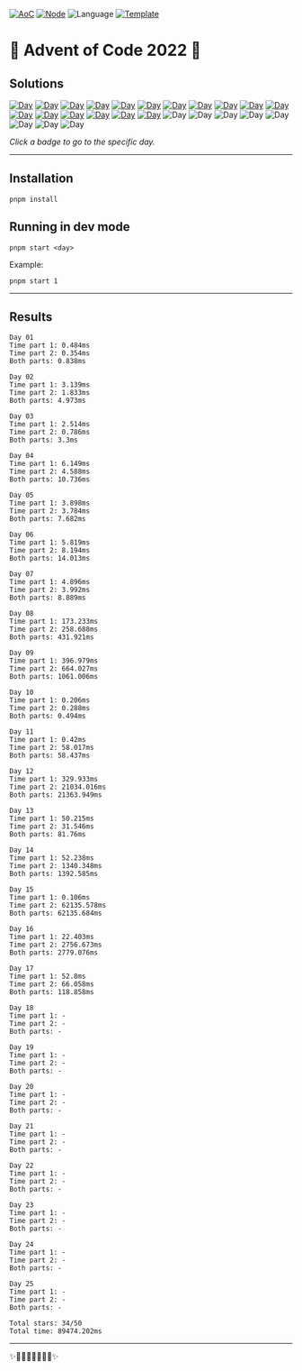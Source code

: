 <!-- Entries between SOLUTIONS and RESULTS tags are auto-generated -->

[![AoC](https://badgen.net/badge/AoC/2022/blue)](https://adventofcode.com/2022)
[![Node](https://badgen.net/badge/Node/v16.13.0+/blue)](https://nodejs.org/en/download/)
![Language](https://badgen.net/badge/Language/TypeScript/blue)
[![Template](https://badgen.net/badge/Template/aocrunner/blue)](https://github.com/caderek/aocrunner)

# 🎄 Advent of Code 2022 🎄

## Solutions

<!--SOLUTIONS-->

[![Day](https://badgen.net/badge/01/%E2%98%85%E2%98%85/green)](src/day01)
[![Day](https://badgen.net/badge/02/%E2%98%85%E2%98%85/green)](src/day02)
[![Day](https://badgen.net/badge/03/%E2%98%85%E2%98%85/green)](src/day03)
[![Day](https://badgen.net/badge/04/%E2%98%85%E2%98%85/green)](src/day04)
[![Day](https://badgen.net/badge/05/%E2%98%85%E2%98%85/green)](src/day05)
[![Day](https://badgen.net/badge/06/%E2%98%85%E2%98%85/green)](src/day06)
[![Day](https://badgen.net/badge/07/%E2%98%85%E2%98%85/green)](src/day07)
[![Day](https://badgen.net/badge/08/%E2%98%85%E2%98%85/green)](src/day08)
[![Day](https://badgen.net/badge/09/%E2%98%85%E2%98%85/green)](src/day09)
[![Day](https://badgen.net/badge/10/%E2%98%85%E2%98%85/green)](src/day10)
[![Day](https://badgen.net/badge/11/%E2%98%85%E2%98%85/green)](src/day11)
[![Day](https://badgen.net/badge/12/%E2%98%85%E2%98%85/green)](src/day12)
[![Day](https://badgen.net/badge/13/%E2%98%85%E2%98%85/green)](src/day13)
[![Day](https://badgen.net/badge/14/%E2%98%85%E2%98%85/green)](src/day14)
[![Day](https://badgen.net/badge/15/%E2%98%85%E2%98%85/green)](src/day15)
[![Day](https://badgen.net/badge/16/%E2%98%85%E2%98%85/green)](src/day16)
[![Day](https://badgen.net/badge/17/%E2%98%85%E2%98%85/green)](src/day17)
![Day](https://badgen.net/badge/18/%E2%98%86%E2%98%86/gray)
![Day](https://badgen.net/badge/19/%E2%98%86%E2%98%86/gray)
![Day](https://badgen.net/badge/20/%E2%98%86%E2%98%86/gray)
![Day](https://badgen.net/badge/21/%E2%98%86%E2%98%86/gray)
![Day](https://badgen.net/badge/22/%E2%98%86%E2%98%86/gray)
![Day](https://badgen.net/badge/23/%E2%98%86%E2%98%86/gray)
![Day](https://badgen.net/badge/24/%E2%98%86%E2%98%86/gray)
![Day](https://badgen.net/badge/25/%E2%98%86%E2%98%86/gray)

<!--/SOLUTIONS-->

_Click a badge to go to the specific day._

---

## Installation

```
pnpm install
```

## Running in dev mode

```
pnpm start <day>
```

Example:

```
pnpm start 1
```

---

## Results

<!--RESULTS-->

```
Day 01
Time part 1: 0.484ms
Time part 2: 0.354ms
Both parts: 0.838ms
```

```
Day 02
Time part 1: 3.139ms
Time part 2: 1.833ms
Both parts: 4.973ms
```

```
Day 03
Time part 1: 2.514ms
Time part 2: 0.786ms
Both parts: 3.3ms
```

```
Day 04
Time part 1: 6.149ms
Time part 2: 4.588ms
Both parts: 10.736ms
```

```
Day 05
Time part 1: 3.898ms
Time part 2: 3.784ms
Both parts: 7.682ms
```

```
Day 06
Time part 1: 5.819ms
Time part 2: 8.194ms
Both parts: 14.013ms
```

```
Day 07
Time part 1: 4.896ms
Time part 2: 3.992ms
Both parts: 8.889ms
```

```
Day 08
Time part 1: 173.233ms
Time part 2: 258.688ms
Both parts: 431.921ms
```

```
Day 09
Time part 1: 396.979ms
Time part 2: 664.027ms
Both parts: 1061.006ms
```

```
Day 10
Time part 1: 0.206ms
Time part 2: 0.288ms
Both parts: 0.494ms
```

```
Day 11
Time part 1: 0.42ms
Time part 2: 58.017ms
Both parts: 58.437ms
```

```
Day 12
Time part 1: 329.933ms
Time part 2: 21034.016ms
Both parts: 21363.949ms
```

```
Day 13
Time part 1: 50.215ms
Time part 2: 31.546ms
Both parts: 81.76ms
```

```
Day 14
Time part 1: 52.238ms
Time part 2: 1340.348ms
Both parts: 1392.585ms
```

```
Day 15
Time part 1: 0.106ms
Time part 2: 62135.578ms
Both parts: 62135.684ms
```

```
Day 16
Time part 1: 22.403ms
Time part 2: 2756.673ms
Both parts: 2779.076ms
```

```
Day 17
Time part 1: 52.8ms
Time part 2: 66.058ms
Both parts: 118.858ms
```

```
Day 18
Time part 1: -
Time part 2: -
Both parts: -
```

```
Day 19
Time part 1: -
Time part 2: -
Both parts: -
```

```
Day 20
Time part 1: -
Time part 2: -
Both parts: -
```

```
Day 21
Time part 1: -
Time part 2: -
Both parts: -
```

```
Day 22
Time part 1: -
Time part 2: -
Both parts: -
```

```
Day 23
Time part 1: -
Time part 2: -
Both parts: -
```

```
Day 24
Time part 1: -
Time part 2: -
Both parts: -
```

```
Day 25
Time part 1: -
Time part 2: -
Both parts: -
```

```
Total stars: 34/50
Total time: 89474.202ms
```

<!--/RESULTS-->

---

✨🎄🎁🎄🎅🎄🎁🎄✨